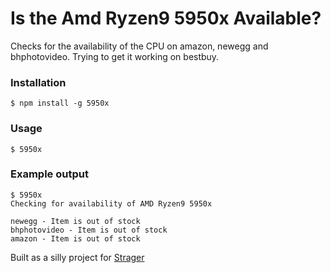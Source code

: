 # Is the Amd Ryzen9 5950x Available?

Checks for the availability of the CPU on amazon, newegg and bhphotovideo. Trying to get it working on bestbuy.

### Installation
`$ npm install -g 5950x`

### Usage
`$ 5950x`

### Example output
```
$ 5950x
Checking for availability of AMD Ryzen9 5950x

newegg - Item is out of stock
bhphotovideo - Item is out of stock
amazon - Item is out of stock
```

Built as a silly project for [Strager](https://www.twitch.tv/strager)
